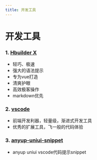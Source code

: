```yaml
---
title: 开发工具
---
```


# 开发工具

### 1. [Hbuilder X](https://www.dcloud.io/hbuilderx.html)

  * 轻巧、极速
  * 强大的语法提示
  * 专为vue打造
  * 清爽护眼
  * 高效极客操作
  * markdown优先

### 2. [vscode](https://vscode.en.softonic.com/)

  * 前端开发利器，轻量级，渐进式开发工具
  * 优秀的扩展工具，飞一般的代码体验

### 3. [anyup-uniui-snippet](https://marketplace.visualstudio.com/items?itemName=anyup.anyup-uniui-snippet)
  * anyup uniui vscode代码提示snippet

